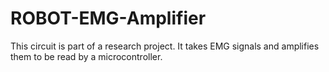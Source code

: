 # ROBOT-EMG-Amplifier
This circuit is part of a research project. It takes EMG signals and amplifies them to be read by a microcontroller.
